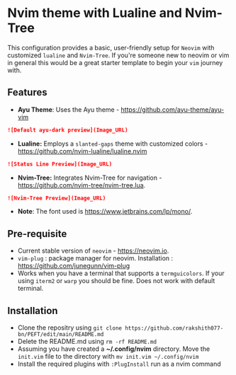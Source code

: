# Nvim theme with Lualine and Nvim-Tree
This configuration provides a basic, user-friendly setup for `Neovim` with customized `lualine` and `Nvim-Tree`. If you're someone new to neovim or vim in general this would be a great starter template to begin your `vim` journey with. 

## Features
- **Ayu Theme**: Uses the Ayu theme - https://github.com/ayu-theme/ayu-vim

```markdown
![Default ayu-dark preview](Image_URL)
```

- **Lualine:** Employs a `slanted-gaps` theme with customized colors - https://github.com/nvim-lualine/lualine.nvim

```markdown
![Status Line Preview](Image_URL)
```

- **Nvim-Tree:** Integrates Nvim-Tree for navigation - https://github.com/nvim-tree/nvim-tree.lua.

```markdown
![Nvim-Tree Preview](Image_URL)
```

- **Note**: The font used is https://www.jetbrains.com/lp/mono/. 

## Pre-requisite
- Current stable version of `neovim` - https://neovim.io.
- `vim-plug` : package manager for neovim. Installation : https://github.com/junegunn/vim-plug
- Works when you have a terminal that supports a `termguicolors`. If your using `iterm2` or `warp` you should be fine. Does not work with default terminal.

## Installation
- Clone the repositry using `git clone https://github.com/rakshith077-bn/PEFT/edit/main/README.md`
- Delete the README.md using `rm -rf README.md`
- Assuming you have created a **~/.config/nvim** directory. Move the `init.vim` file to the directory with `mv init.vim ~/.config/nvim`
- Install the required plugins with `:PlugInstall` run as a nvim command
